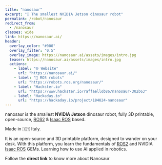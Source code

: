 ```yaml
---
title: "nanosaur"
excerpt: "🦕 The smallest NVIDIA Jetson dinosaur robot"
permalink: /robot/nanosaur
redirect_from:
  - /nanosaur
classes: wide
link: https://nanosaur.ai/
header:
  overlay_color: "#000"
  overlay_filter: "0.5"
  overlay_image: https://nanosaur.ai/assets/images/intro.jpg
  teaser: https://nanosaur.ai/assets/images/intro.jpg
  actions:
    - label: "🌐 Website"
      url: "https://nanosaur.ai/"
    - label: "🐢 ROS robots"
      url: "https://robots.ros.org/nanosaur/"
    - label: "Hackster.io"
      url: "https://www.hackster.io/raffaellob86/nanosaur-302b63"
    - label: "Hackaday.io"
      url: "https://hackaday.io/project/184824-nanosaur"
---
```


nanosaur is the smallest <b>NVIDIA Jetson</b> dinosaur robot, fully 3D printable, open-source, [ROS2](https://www.ros.org/) & [Isaac ROS](https://developer.nvidia.com/isaac-ros-gems) based.

Made in 🇮🇹 Italy.

It is an open-source and 3D printable platform, designed to wander on your desk. With this platform, you learn the fundamentals of [ROS2](https://www.ros.org/) and NVIDIA [Isaac ROS](https://developer.nvidia.com/isaac-ros-gems) GEMs. Learning how to use AI applied in robotics.

Follow the **direct link** to know more about Nanosaur